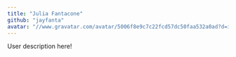 ```yaml
---
title: "Julia Fantacone"
github: "jayfanta"
avatar: "//www.gravatar.com/avatar/5006f8e9c7c22fcd57dc50faa532a0ad?d=identicon"
---
```


User description here!
